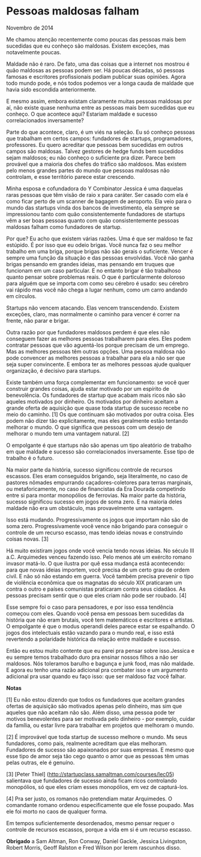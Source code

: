 ---
---
# Pessoas maldosas falham

Novembro de 2014

Me chamou atenção recentemente como poucas das pessoas mais bem sucedidas que eu conheço são maldosas. Existem exceções, mas notavelmente poucas.

Maldade não é raro. De fato, uma das coisas que a internet nos mostrou é quão maldosas as pessoas podem ser. Há poucas décadas, só pessoas famosas e escritores profissionais podiam publicar suas opiniões. Agora todo mundo pode, e nós todos podemos ver a longa cauda de maldade que havia sido escondida anteriormente.

E mesmo assim, embora existam claramente muitas pessoas maldosas por aí, não existe quase nenhuma entre as pessoas mais bem sucedidas que eu conheço. O que acontece aqui? Estariam maldade e sucesso correlacionados inversamente?

Parte do que acontece, claro, é um viés na seleção. Eu só conheço pessoas que trabalham em certos campos: fundadores de startups, programadores, professores. Eu quero acreditar que pessoas bem sucedidas em outros campos são maldosas. Talvez gestores de hedge funds bem sucedidos sejam maldosos; eu não conheço o suficiente pra dizer. Parece bem provável que a maioria dos chefes do tráfico são maldosos. Mas existem pelo menos grandes partes do mundo que pessoas maldosas não controlam, e esse território parece estar crescendo.

Minha esposa e cofundadora do Y Combinator Jessica é uma daquelas raras pessoas que têm visão de raio x para caráter. Ser casado com ela é como ficar perto de um scanner de bagagem de aeroporto. Ela veio para o mundo das startups vinda dos bancos de investimento, ela sempre se impressionou tanto com quão consistentemente fundadores de startups vêm a ser boas pessoas quanto com quão consistentemente pessoas maldosas falham como fundadores de startup.

Por que? Eu acho que existem várias razões. Uma é que ser maldoso te faz estúpido. É por isso que eu odeio brigas. Você nunca faz o seu melhor trabalho em uma briga, porque brigas não são gerais o suficiente. Vencer é sempre uma função da situação e das pessoas envolvidas. Você não ganha brigas pensando em grandes ideias, mas pensando em truques que funcionam em um caso particular. E no entanto brigar é tão trabalhoso quanto pensar sobre problemas reais. O que é particularmente doloroso para alguém que se importa com como seu cérebro é usado: seu cérebro vai rápido mas você não chega a lugar nenhum, como um carro andando em círculos.

Startups não vencem atacando. Elas vencem transcendendo. Existem exceções, claro, mas normalmente o caminho para vencer é correr na frente, não parar e brigar.

Outra razão por que fundadores maldosos perdem é que eles não conseguem fazer as melhores pessoas trabalharem para eles. Eles podem contratar pessoas que vão aguentá-los porque precisam de um emprego. Mas as melhores pessoas têm outras opções. Uma pessoa maldosa não pode convencer as melhores pessoas a trabalhar para ela a não ser que seja super convincente. E embora ter as melhores pessoas ajude qualquer organização, é decisivo para startups.

Existe também uma força complementar em funcionamento: se você quer construir grandes coisas, ajuda estar motivado por um espírito de benevolência. Os fundadores de startup que acabam mais ricos não são aqueles motivados por dinheiro. Os motivados por dinheiro aceitam a grande oferta de aquisição que quase toda startup de sucesso recebe no meio do caminho. [1] Os que continuam são motivados por outra coisa. Eles podem não dizer tão explicitamente, mas eles geralmente estão tentando melhorar o mundo. O que significa que pessoas com um desejo de melhorar o mundo tem uma vantagem natural. [2]

O empolgante é que startups não são apenas um tipo aleatório de trabalho em que maldade e sucesso são correlacionados inversamente. Esse tipo de trabalho é o futuro.

Na maior parte da história, sucesso significou controle de recursos escassos. Eles eram conseguidos brigando, seja literalmente, no caso de pastores nômades empurrando caçadores-coletores para terras marginais, ou metaforicamente, no caso de financistas da Era Dourada competindo entre si para montar monopólios de ferrovias. Na maior parte da história, sucesso significou sucesso em jogos de soma zero. E na maioria deles maldade não era um obstáculo, mas provavelmente uma vantagem.

Isso está mudando. Progressivamente os jogos que importam não são de soma zero. Progressivamente você vence não brigando para conseguir o controle de um recurso escasso, mas tendo ideias novas e construindo coisas novas. [3]

Há muito existiram jogos onde você vencia tendo novas ideias. No século III a.C. Arquimedes venceu fazendo isso. Pelo menos até um exército romano invasor matá-lo. O que ilustra por quê essa mudança está acontecendo: para que novas ideias importem, você precisa de um certo grau de ordem civil. E não só não estando em guerra. Você também precisa prevenir o tipo de violência econômica que os magnatas do século XIX praticaram um contra o outro e países comunistas praticaram contra seus cidadãos. As pessoas precisam sentir que o que eles criam não pode ser roubado. [4]

Esse sempre foi o caso para pensadores, e por isso essa tendência começou com eles. Quando você pensa em pessoas bem sucedidas da história que não eram brutais, você tem matemáticos e escritores e artistas. O empolgante é que o modus operandi deles parece estar se espalhando. O jogos dos intelectuais estão vazando para o mundo real, e isso está revertendo a polaridade histórica da relação entre maldade e sucesso.

Então eu estou muito contente que eu parei pra pensar sobre isso.Jessica e eu sempre temos trabalhado duro pra ensinar nossos filhos a não ser maldosos. Nós toleramos barulho e bagunça e junk food, mas não maldade. E agora eu tenho uma razão adicional pra combater isso e um argumento adicional pra usar quando eu faço isso: que ser maldoso faz você falhar.







**Notas**

[1] Eu não estou dizendo que todos os fundadores que aceitam grandes ofertas de aquisição são motivados apenas pelo dinheiro, mas sim que aqueles que não aceitam não são. Além disso, uma pessoa pode ter motivos benevolentes para ser motivada pelo dinheiro - por exemplo, cuidar da família, ou estar livre para trabalhar em projetos que melhoram o mundo.

[2] É improvável que toda startup de sucesso melhore o mundo. Ms seus fundadores, como pais, realmente acreditam que elas melhoram. Fundadores de sucesso são apaixonados por suas empresas. E mesmo que esse tipo de amor seja tão cego quanto o amor que as pessoas têm umas pelas outras, ele é genuíno.

[3] [Peter Thiel] (http://startupclass.samaltman.com/courses/lec05) salientava que fundadores de sucesso ainda ficam ricos controlando monopólios, só que eles criam esses monopólios, em vez de capturá-los.

[4] Pra ser justo, os romanos não pretendiam matar Arquimedes. O comandante romano ordenou especificamente que ele fosse poupado. Mas ele foi morto no caos de qualquer forma.

Em tempos suficientemente desordenados, mesmo pensar requer o controle de recursos escassos, porque a vida em si é um recurso escasso.



**Obrigado** a Sam Altman, Ron Conway, Daniel Gackle, Jessica Livingston, Robert Morris, Geoff Ralston e Fred Wilson por lerem rascunhos disso.